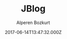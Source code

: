 ---
title: JBlog
github: 'https://github.com/alperenbozkurt/JBlog'
demo: 'http://alperenbozkurt.net/JBlog/'
author: Alperen Bozkurt
ssg:
  - Jekyll
cms:
  - No Cms
date: 2017-06-14T13:47:32.000Z
github_branch: master
description: JBlog is a simple jekyll theme.
stale: true
---